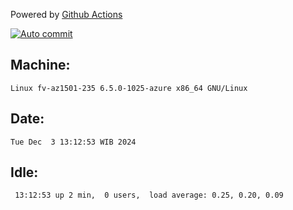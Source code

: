 Powered by [Github Actions](https://github.com/features/actions)

[![Auto commit](https://github.com/hiage/workstation/workflows/Auto%20commit/badge.svg)](https://github.com/hiage/workstation/actions?query=workflow%3A%22Auto+commit%22)

## Machine:
```
Linux fv-az1501-235 6.5.0-1025-azure x86_64 GNU/Linux
```
## Date:
```
Tue Dec  3 13:12:53 WIB 2024
```
## Idle:
```
 13:12:53 up 2 min,  0 users,  load average: 0.25, 0.20, 0.09
```
